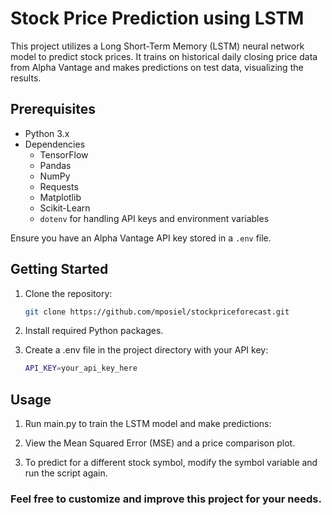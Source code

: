 # Stock Price Prediction using LSTM

This project utilizes a Long Short-Term Memory (LSTM) neural network model to predict stock prices. It trains on historical daily closing price data from Alpha Vantage and makes predictions on test data, visualizing the results.

## Prerequisites

- Python 3.x
- Dependencies 
  - TensorFlow
  - Pandas
  - NumPy
  - Requests
  - Matplotlib
  - Scikit-Learn
  - `dotenv` for handling API keys and environment variables

Ensure you have an Alpha Vantage API key stored in a `.env` file.

## Getting Started

1. Clone the repository:

   ```bash
   git clone https://github.com/mposiel/stockpriceforecast.git
2. Install required Python packages.
3. Create a .env file in the project directory with your API key:
    ```bash
    API_KEY=your_api_key_here

## Usage
1. Run main.py to train the LSTM model and make predictions:

2. View the Mean Squared Error (MSE) and a price comparison plot.

3. To predict for a different stock symbol, modify the symbol variable and run the script again.

### Feel free to customize and improve this project for your needs.
